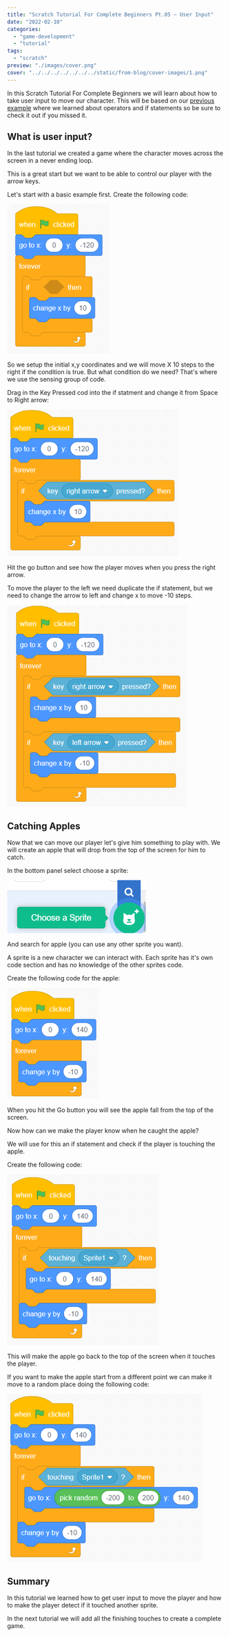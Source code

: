 ```yaml
---
title: "Scratch Tutorial For Complete Beginners Pt.05 – User Input"
date: "2022-02-10"
categories: 
  - "game-development"
  - "tutorial"
tags: 
  - "scratch"
preview: "./images/cover.png"
cover: "../../../../../../../static/from-blog/cover-images/1.png"
---
```


In this Scratch Tutorial For Complete Beginners we will learn about how to take user input to move our character. This will be based on our [previous example](https://thinkcodeplay.com/scratch-tutorial-for-complete-beginners-part4/) where we learned about operators and if statements so be sure to check it out if you missed it.

## What is user input?

In the last tutorial we created a game where the character moves across the screen in a never ending loop.

This is a great start but we want to be able to control our player with the arrow keys.

Let's start with a basic example first. Create the following code:

![image1](../../../../../../../static/from-blog/2022/02/2022-02-10-scratch-tutorial-for-complete-beginners-pt-05-user-input/images/image-1.png)

So we setup the initial x,y coordinates and we will move X 10 steps to the right if the condition is true. But what condition do we need? That's where we use the sensing group of code.

Drag in the Key Pressed cod into the if statment and change it from Space to Right arrow:

![image2](../../../../../../../static/from-blog/2022/02/2022-02-10-scratch-tutorial-for-complete-beginners-pt-05-user-input/images/image-3.png)

Hit the go button and see how the player moves when you press the right arrow.

To move the player to the left we need duplicate the if statement, but we need to change the arrow to left and change x to move -10 steps.

![image3](../../../../../../../static/from-blog/2022/02/2022-02-10-scratch-tutorial-for-complete-beginners-pt-05-user-input/images/image-4.png)

## Catching Apples

Now that we can move our player let's give him something to play with. We will create an apple that will drop from the top of the screen for him to catch.

In the bottom panel select choose a sprite:

![image4](../../../../../../../static/from-blog/2022/02/2022-02-10-scratch-tutorial-for-complete-beginners-pt-05-user-input/images/image-5.png)

And search for apple (you can use any other sprite you want).

A sprite is a new character we can interact with. Each sprite has it's own code section and has no knowledge of the other sprites code.

Create the following code for the apple:

![image5](../../../../../../../static/from-blog/2022/02/2022-02-10-scratch-tutorial-for-complete-beginners-pt-05-user-input/images/image-6.png)

When you hit the Go button you will see the apple fall from the top of the screen.

Now how can we make the player know when he caught the apple?

We will use for this an if statement and check if the player is touching the apple.

Create the following code:

![image6](../../../../../../../static/from-blog/2022/02/2022-02-10-scratch-tutorial-for-complete-beginners-pt-05-user-input/images/image-7.png)

This will make the apple go back to the top of the screen when it touches the player.

If you want to make the apple start from a different point we can make it move to a random place doing the following code:

![image7](../../../../../../../static/from-blog/2022/02/2022-02-10-scratch-tutorial-for-complete-beginners-pt-05-user-input/images/image-8.png)

## Summary

In this tutorial we learned how to get user input to move the player and how to make the player detect if it touched another sprite.

In the next tutorial we will add all the finishing touches to create a complete game.
